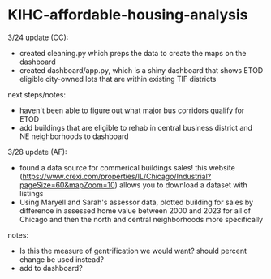 # KIHC-affordable-housing-analysis
3/24 update (CC):
- created cleaning.py which preps the data to create the maps on the dashboard
- created dashboard/app.py, which is a shiny dashboard that shows ETOD eligible city-owned lots that are within existing TIF districts

next steps/notes:
- haven't been able to figure out what major bus corridors qualify for ETOD
- add buildings that are eligible to rehab in central business district and NE neighborhoods to dashboard

3/28 update (AF):
- found a data source for commerical buildings sales! this website (https://www.crexi.com/properties/IL/Chicago/Industrial?pageSize=60&mapZoom=10) allows you to download a dataset with listings
- Using Maryell and Sarah's assessor data, plotted building for sales by difference in assessed home value between 2000 and 2023 for all of Chicago and then the north and central neighborhoods more specifically
  
notes:
- Is this the measure of gentrification we would want? should percent change be used instead?
- add to dashboard?

